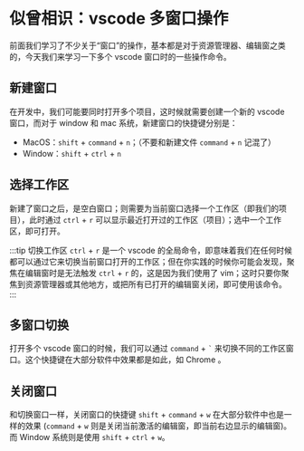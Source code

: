 # 似曾相识：vscode 多窗口操作

前面我们学习了不少关于“窗口”的操作，基本都是对于资源管理器、编辑窗之类的，今天我们来学习一下多个 vscode 窗口时的一些操作命令。

## 新建窗口

在开发中，我们可能要同时打开多个项目，这时候就需要创建一个新的 vscode 窗口，而对于 window 和 mac 系统，新建窗口的快捷键分别是：

- MacOS：`shift` + `command` + `n`；（不要和新建文件 `command` + `n` 记混了）
- Window：`shift` + `ctrl` + `n`

## 选择工作区

新建了窗口之后，是空白窗口；则需要为当前窗口选择一个工作区（即我们的项目），此时通过 `ctrl` + `r` 可以显示最近打开过的工作区（项目）；选中一个工作区，即可打开。

:::tip 切换工作区
`ctrl` + `r` 是一个 vscode 的全局命令，即意味着我们在任何时候都可以通过它来切换当前窗口打开的工作区；但在你实践的时候你可能会发现，聚焦在编辑窗时是无法触发 `ctrl` + `r` 的，这是因为我们使用了 vim；这时只要你聚焦到资源管理器或其他地方，或把所有已打开的编辑窗关闭，即可使用该命令。
:::

## 多窗口切换

打开多个 vscode 窗口的时候，我们可以通过 `command` + `` ` `` 来切换不同的工作区窗口。这个快捷键在大部分软件中效果都是如此，如 Chrome 。

## 关闭窗口

和切换窗口一样，关闭窗口的快捷键 `shift` + `command` + `w` 在大部分软件中也是一样的效果 (`command` + `w` 则是关闭当前激活的编辑窗，即当前右边显示的编辑窗)。而 Window 系统则是使用 `shift` + `ctrl` + `w`。

